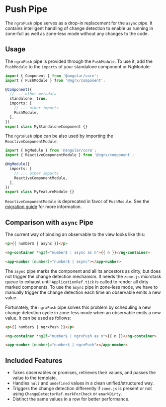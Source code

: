 # Push Pipe

The `ngrxPush` pipe serves as a drop-in replacement for the `async` pipe.
It contains intelligent handling of change detection to enable us
running in zone-full as well as zone-less mode without any changes to the code.

## Usage

The `ngrxPush` pipe is provided through the `PushModule`.
To use it, add the `PushModule` to the `imports` of your standalone component or NgModule:

```ts
import { Component } from '@angular/core';
import { PushModule } from '@ngrx/component';

@Component({
  // ... other metadata
  standalone: true,
  imports: [
    // ... other imports
    PushModule,
  ],
})
export class MyStandaloneComponent {}
```

The `ngrxPush` pipe can be also used by importing the `ReactiveComponentModule`:

```ts
import { NgModule } from '@angular/core';
import { ReactiveComponentModule } from '@ngrx/component';

@NgModule({
  imports: [
    // ... other imports
    ReactiveComponentModule,
  ],
})
export class MyFeatureModule {}
```

<div class="alert is-critical">

`ReactiveComponentModule` is deprecated in favor of `PushModule`.
See the [migration guide](guide/migration/v14#reactivecomponentmodule) for more information.

</div>

## Comparison with `async` Pipe

The current way of binding an observable to the view looks like this:

```html
<p>{{ number$ | async }}</p>

<ng-container *ngIf="number$ | async as n">{{ n }}</ng-container>

<app-number [number]="number$ | async"></app-number>
```

The `async` pipe marks the component and all its ancestors as dirty, but does not trigger the change detection mechanism.
It needs the `zone.js` microtask queue to exhaust until `ApplicationRef.tick` is called to render all dirty marked components.
To use the `async` pipe in zone-less mode, we have to manually trigger the change detection each time an observable
emits a new value.

Fortunately, the `ngrxPush` pipe solves this problem by scheduling a new change detection cycle in zone-less mode when
an observable emits a new value. It can be used as follows:

```html
<p>{{ number$ | ngrxPush }}</p>

<ng-container *ngIf="number$ | ngrxPush as n">{{ n }}</ng-container>

<app-number [number]="number$ | ngrxPush"></app-number>
```

## Included Features

- Takes observables or promises, retrieves their values, and passes the value to the template.
- Handles `null` and `undefined` values in a clean unified/structured way.
- Triggers the change detection differently if `zone.js` is present or not
  using `ChangeDetectorRef.markForCheck` or `ɵmarkDirty`.
- Distinct the same values in a row for better performance.
